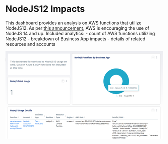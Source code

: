 # NodeJS12 Impacts

This dashboard provides an analysis on AWS functions that utilize NodeJS12. As per [this announcement](https://aws.amazon.com/blogs/developer/announcing-the-end-of-support-for-node-js-12-x-in-the-aws-sdk-for-javascript-v3/), AWS is encouraging the use of NodeJS 14 and up.
Included analytics:
	- count of AWS functions utilizing NodeJS12
	- breakdown of Business App impacts
	- details of related resources and accounts
	
![Dashboard Thumbnail](/Assets/NodeJS-EOL_Thumbnail.png)
